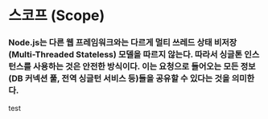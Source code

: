 # 스코프 (Scope)

### Node.js는 다른 웹 프레임워크와는 다르게 멀티 쓰레드 상태 비저장(Multi-Threaded Stateless) 모델을 따르지 않는다. 따라서 싱글톤 인스턴스를 사용하는 것은 안전한 방식이다. 이는 요청으로 들어오는 모든 정보(DB 커넥션 풀, 전역 싱글턴 서비스 등)들을 공유할 수 있다는 것을 의미한다.

test